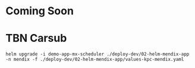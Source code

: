 # Coming Soon

# TBN Carsub
```
helm upgrade -i demo-app-mx-scheduler ./deploy-dev/02-helm-mendix-app -n mendix -f ./deploy-dev/02-helm-mendix-app/values-kpc-mendix.yaml
```